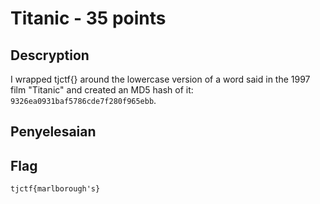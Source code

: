 # Titanic - 35 points
## Descryption

I wrapped tjctf{} around the lowercase version of a word said in the 1997 film "Titanic" and created an MD5 hash of it: `9326ea0931baf5786cde7f280f965ebb`.

## Penyelesaian



## Flag

```
tjctf{marlborough's}
```